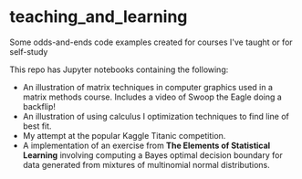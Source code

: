 # teaching_and_learning
Some odds-and-ends code examples created for courses I've taught or for self-study

This repo has Jupyter notebooks containing the following:
- An illustration of matrix techniques in computer graphics used in a matrix methods course. Includes a video of Swoop the Eagle doing a backflip!
- An illustration of using calculus I optimization techniques to find line of best fit.
- My attempt at the popular Kaggle Titanic competition.
- A implementation of an exercise from **The Elements of Statistical Learning** involving computing a Bayes optimal decision boundary for data generated from mixtures of multinomial normal distributions.
